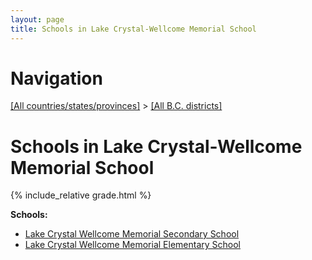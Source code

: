 ```yaml
---
layout: page
title: Schools in Lake Crystal-Wellcome Memorial School
---
```

# Navigation

[[All countries/states/provinces]](../..) > [[All B.C. districts]](..)

# Schools in Lake Crystal-Wellcome Memorial School

{% include_relative grade.html %}

**Schools:**

- [Lake Crystal Wellcome Memorial Secondary School](Lake_Crystal_Wellcome_Memorial_Secondary_School.md)
- [Lake Crystal Wellcome Memorial Elementary School](Lake_Crystal_Wellcome_Memorial_Elementary_School.md)
